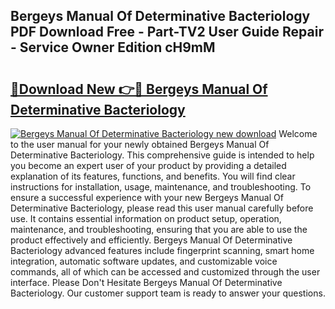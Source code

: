 ## Bergeys Manual Of Determinative Bacteriology PDF Download Free - Part-TV2 User Guide Repair - Service Owner Edition cH9mM

# <h2><a href="http://bc27768.oget.top/?id=Bergeys+Manual+Of+Determinative+Bacteriology">🔗Download New 👉🔴 Bergeys Manual Of Determinative Bacteriology</a></h2>

[![Bergeys Manual Of Determinative Bacteriology new download](https://i.imgur.com/5g1atiW.png)](http://bc27768.oget.top/?id=Bergeys+Manual+Of+Determinative+Bacteriology)
Welcome to the user manual for your newly obtained Bergeys Manual Of Determinative Bacteriology. This comprehensive guide is intended to help you become an expert user of your product by providing a detailed explanation of its features, functions, and benefits. You will find clear instructions for installation, usage, maintenance, and troubleshooting. To ensure a successful experience with your new Bergeys Manual Of Determinative Bacteriology, please read this user manual carefully before use. It contains essential information on product setup, operation, maintenance, and troubleshooting, ensuring that you are able to use the product effectively and efficiently. Bergeys Manual Of Determinative Bacteriology advanced features include fingerprint scanning, smart home integration, automatic software updates, and customizable voice commands, all of which can be accessed and customized through the user interface. Please Don't Hesitate Bergeys Manual Of Determinative Bacteriology. Our customer support team is ready to answer your questions.
